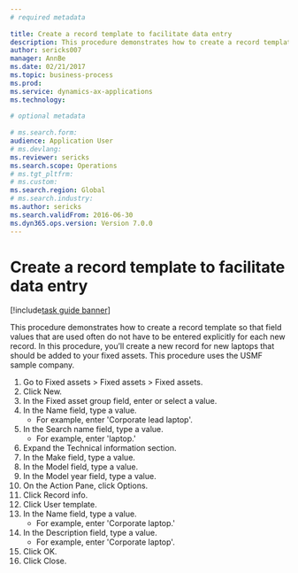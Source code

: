 ```yaml
--- 
# required metadata 
 
title: Create a record template to facilitate data entry
description: This procedure demonstrates how to create a record template so that field values that are used often do not have to be entered explicitly for each new record. 
author: sericks007
manager: AnnBe 
ms.date: 02/21/2017
ms.topic: business-process 
ms.prod:  
ms.service: dynamics-ax-applications 
ms.technology:  
 
# optional metadata 
 
# ms.search.form:   
audience: Application User 
# ms.devlang:  
ms.reviewer: sericks
ms.search.scope: Operations 
# ms.tgt_pltfrm:  
# ms.custom:  
ms.search.region: Global
# ms.search.industry: 
ms.author: sericks
ms.search.validFrom: 2016-06-30 
ms.dyn365.ops.version: Version 7.0.0 
---
```

# Create a record template to facilitate data entry

[!include[task guide banner](../../includes/task-guide-banner.md)]

This procedure demonstrates how to create a record template so that field values that are used often do not have to be entered explicitly for each new record. In this procedure, you’ll create a new record for new laptops that should be added to your fixed assets. This procedure uses the USMF sample company.

1. Go to Fixed assets > Fixed assets > Fixed assets.
2. Click New.
3. In the Fixed asset group field, enter or select a value.
4. In the Name field, type a value.
    * For example, enter 'Corporate lead laptop'.  
5. In the Search name field, type a value.
    * For example, enter 'laptop.'  
6. Expand the Technical information section.
7. In the Make field, type a value.
8. In the Model field, type a value.
9. In the Model year field, type a value.
10. On the Action Pane, click Options.
11. Click Record info.
12. Click User template.
13. In the Name field, type a value.
    * For example, enter 'Corporate laptop.'  
14. In the Description field, type a value.
    * For example, enter 'Corporate laptop'.  
15. Click OK.
16. Click Close.

